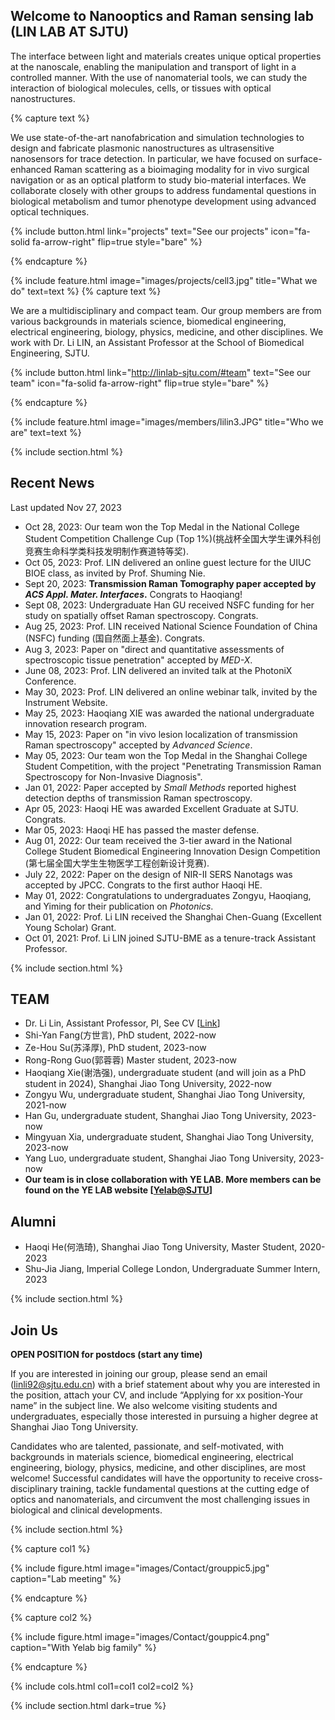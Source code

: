 ---
---

## Welcome to Nanooptics and Raman sensing lab (LIN LAB AT SJTU)

The interface between light and materials creates unique optical properties at the nanoscale, enabling the manipulation and transport of light in a controlled manner. With the use of nanomaterial tools, we can study the interaction of biological molecules, cells, or tissues with optical nanostructures. <br> 

{% capture text %}

We use state-of-the-art nanofabrication and simulation technologies to design and fabricate plasmonic nanostructures as ultrasensitive nanosensors for trace detection. In particular, we have focused on surface-enhanced Raman scattering as a bioimaging modality for in vivo surgical navigation or as an optical platform to study bio-material interfaces. We collaborate closely with other groups to address fundamental questions in biological metabolism and tumor phenotype development using advanced optical techniques.

{%
  include button.html
  link="projects"
  text="See our projects"
  icon="fa-solid fa-arrow-right"
  flip=true
  style="bare"
%}

{% endcapture %}

{%
  include feature.html
  image="images/projects/cell3.jpg"
  title="What we do"
  text=text
%}
{% capture text %}

We are a multidisciplinary and compact team. Our group members are from various backgrounds in materials science, biomedical engineering, electrical engineering, biology, physics, medicine, and other disciplines. We work with Dr. Li LIN, an Assistant Professor at the School of Biomedical Engineering, SJTU. 

{%
  include button.html
  link="http://linlab-sjtu.com/#team"
  text="See our team"
  icon="fa-solid fa-arrow-right"
  flip=true
  style="bare"
%}

{% endcapture %}

{%
  include feature.html
  image="images/members/lilin3.JPG"
  title="Who we are"
  text=text
%}

{% include section.html %}

## Recent News

Last updated Nov 27, 2023
- Oct 28, 2023: Our team won the Top Medal in the National College Student Competition Challenge Cup (Top 1%)(挑战杯全国大学生课外科创竞赛生命科学类科技发明制作赛道特等奖). 
- Oct 05, 2023: Prof. LIN delivered an online guest lecture for the UIUC BIOE class, as invited by Prof. Shuming Nie. 
- Sept 20, 2023: **Transmission Raman Tomography paper accepted by *ACS Appl. Mater. Interfaces*.** Congrats to Haoqiang!
- Sept 08, 2023: Undergraduate Han GU received NSFC funding for her study on spatially offset Raman spectroscopy. Congrats.
- Aug 25, 2023: Prof. LIN received National Science Foundation of China (NSFC) funding (国自然面上基金). Congrats.
- Aug 3, 2023: Paper on "direct and quantitative assessments of spectroscopic tissue penetration" accepted by *MED-X*.
- June 08, 2023: Prof. LIN delivered an invited talk at the PhotoniX Conference.
- May 30, 2023: Prof. LIN delivered an online webinar talk, invited by the Instrument Website.
- May 25, 2023: Haoqiang XIE was awarded the national undergraduate innovation research program. 
- May 15, 2023: Paper on "in vivo lesion localization of transmission Raman spectroscopy" accepted by *Advanced Science*.
- May 05, 2023: Our team won the Top Medal in the Shanghai College Student Competition, with the project "Penetrating Transmission Raman Spectroscopy for Non-Invasive Diagnosis".
- Jan 01, 2022: Paper accepted by *Small Methods* reported highest detection depths of transmission Raman spectroscopy.
- Apr 05, 2023: Haoqi HE was awarded Excellent Graduate at SJTU. Congrats. 
- Mar 05, 2023: Haoqi HE has passed the master defense.
- Aug 01, 2022: Our team received the 3-tier award in the National College Student Biomedical Engineering Innovation Design Competition (第七届全国大学生生物医学工程创新设计竞赛).
- July 22, 2022: Paper on the design of NIR-II SERS Nanotags was accepted by JPCC. Congrats to the first author Haoqi HE.
- May 01, 2022: Congratulations to undergraduates Zongyu, Haoqiang, and Yiming for their publication on *Photonics*.
- Jan 01, 2022: Prof. Li LIN received the Shanghai Chen-Guang (Excellent Young Scholar) Grant.
- Oct 01, 2021: Prof. Li LIN joined SJTU-BME as a tenure-track Assistant Professor.

{% include section.html %}

## TEAM
- Dr. Li Lin, Assistant Professor, PI, See CV [[Link](http://linlab-sjtu.com/CV)]
- Shi-Yan Fang(方世言), PhD student, 2022-now
- Ze-Hou Su(苏泽厚), PhD student, 2023-now
- Rong-Rong Guo(郭蓉蓉) Master student, 2023-now
- Haoqiang Xie(谢浩强), undergraduate student (and will join as a PhD student in 2024), Shanghai Jiao Tong University, 2022-now
- Zongyu Wu, undergraduate student, Shanghai Jiao Tong University, 2021-now
- Han Gu, undergraduate student, Shanghai Jiao Tong University, 2023-now
- Mingyuan Xia, undergraduate student, Shanghai Jiao Tong University, 2023-now
- Yang Luo, undergraduate student, Shanghai Jiao Tong University, 2023-now
- <strong>Our team is in close collaboration with YE LAB. More members can be found on the YE LAB website [[Yelab@SJTU](http://www.yelab.sjtu.edu.cn/)]</strong>

## Alumni
- Haoqi He(何浩琦), Shanghai Jiao Tong University, Master Student, 2020-2023
- Shu-Jia Jiang, Imperial College London, Undergraduate Summer Intern, 2023

{% include section.html %}

## Join Us
<strong>OPEN POSITION for postdocs (start any time)</strong>

If you are interested in joining our group, please send an email (linli92@sjtu.edu.cn) with a brief statement about why you are interested in the position, attach your CV, and include “Applying for xx position-Your name” in the subject line. We also welcome visiting students and undergraduates, especially those interested in pursuing a higher degree at Shanghai Jiao Tong University.

Candidates who are talented, passionate, and self-motivated, with backgrounds in materials science, biomedical engineering, electrical engineering, biology, physics, medicine, and other disciplines, are most welcome! Successful candidates will have the opportunity to receive cross-disciplinary training, tackle fundamental questions at the cutting edge of optics and nanomaterials, and circumvent the most challenging issues in biological and clinical developments.

{% include section.html %}

{% capture col1 %}

{% include figure.html image="images/Contact/grouppic5.jpg" caption="Lab meeting" %}

{% endcapture %}

{% capture col2 %}

{% include figure.html image="images/Contact/gouppic4.png" caption="With Yelab big family" %}

{% endcapture %}

{% include cols.html col1=col1 col2=col2 %}

{% include section.html dark=true %}



